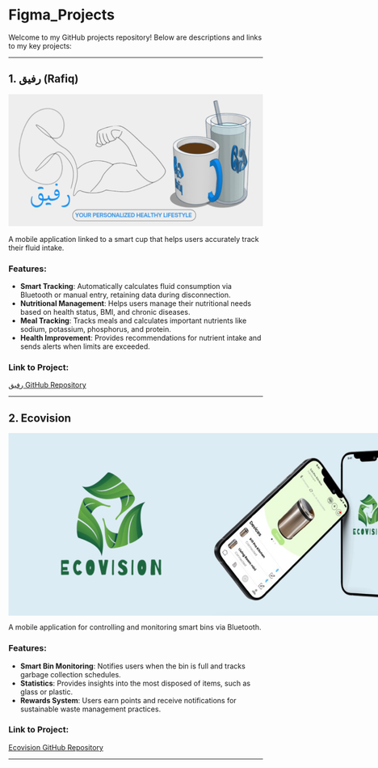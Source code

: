 # Figma_Projects

Welcome to my GitHub projects repository! Below are descriptions and links to my key projects:

---

## 1. **رفيق (Rafiq)** 
![Rafiq Logo](logos/Rafiq2.png) 

A mobile application linked to a smart cup that helps users accurately track their fluid intake.  
### Features:  
- **Smart Tracking**: Automatically calculates fluid consumption via Bluetooth or manual entry, retaining data during disconnection.  
- **Nutritional Management**: Helps users manage their nutritional needs based on health status, BMI, and chronic diseases.  
- **Meal Tracking**: Tracks meals and calculates important nutrients like sodium, potassium, phosphorus, and protein.  
- **Health Improvement**: Provides recommendations for nutrient intake and sends alerts when limits are exceeded.  

### Link to Project:  
[رفيق GitHub Repository](https://www.figma.com/proto/jfZ56tgUJ0hzpunKZUb2fs/%D8%B1%D9%81%D9%8A%D9%82?node-id=0-1&t=sHshDDkcjODUkEDy-1)

---

## 2. **Ecovision** 

<div style="display: flex; justify-content: space-between;">
  <img src="logos/Ecovision.png" alt="Ecovision Logo" width="400" high="500"/>
  <img src="logos/Ecovision2.png" alt="Ecovision2 Logo" width="400" high="500" />
</div>

A mobile application for controlling and monitoring smart bins via Bluetooth.  
### Features:  
- **Smart Bin Monitoring**: Notifies users when the bin is full and tracks garbage collection schedules.  
- **Statistics**: Provides insights into the most disposed of items, such as glass or plastic.  
- **Rewards System**: Users earn points and receive notifications for sustainable waste management practices.  

### Link to Project:  
[Ecovision GitHub Repository](https://www.figma.com/proto/LWwfOQDyJeMBU6cDkjlNRD/Ecovision?node-id=116-717&t=2Ecqbg9Rv0h7bdfI-1)

---

